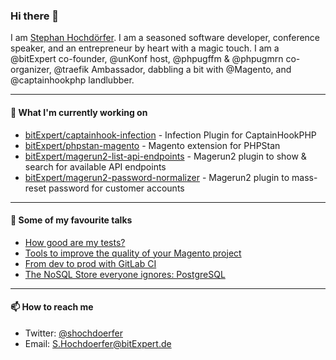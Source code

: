 ### Hi there 👋

I am [Stephan Hochdörfer](https://twitter.com/shochdoerfer). I am a seasoned software developer, conference speaker, and an entrepreneur by heart with a magic touch.
I am a @bitExpert co-founder, @unKonf host, @phpugffm & @phpugmrn co-organizer, @traefik Ambassador, dabbling a bit with @Magento, and @captainhookphp landlubber.

---

#### 👷 What I'm currently working on

- [bitExpert/captainhook-infection](https://github.com/bitExpert/captainhook-infection) - Infection Plugin for CaptainHookPHP
- [bitExpert/phpstan-magento](https://github.com/bitExpert/phpstan-magento) - Magento extension for PHPStan
- [bitExpert/magerun2-list-api-endpoints](https://github.com/bitExpert/magerun2-list-api-endpoints) - Magerun2 plugin to show & search for available API endpoints
- [bitExpert/magerun2-password-normalizer](https://github.com/bitExpert/magerun2-password-normalizer) - Magerun2 plugin to mass-reset password for customer accounts


---

#### 💬 Some of my favourite talks

- [How good are my tests?](https://talks.bitexpert.de/phpsw20-testquality/)
- [Tools to improve the quality of your Magento project](https://talks.bitexpert.de/mageconf20-magentoqa/)
- [From dev to prod with GitLab CI](https://talks.bitexpert.de/phpruhr19-gitlabci/)
- [The NoSQL Store everyone ignores: PostgreSQL](https://talks.bitexpert.de/confoo17-postgres-nosql/)


---

#### 📫 How to reach me

- Twitter: [@shochdoerfer](https://twitter.com/shochdoerfer)
- Email: [S.Hochdoerfer@bitExpert.de](mailto://S.Hochdoerfer@bitExpert.de)
